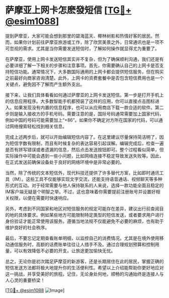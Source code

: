 # 萨摩亚上网卡怎麽發短信 [[TG💪+ @esim1088](https://t.me/s/esim1088)]

提到萨摩亚，大家可能会想到那里的碧海蓝天、椰林树影和热情好客的居民。然而，如果你计划前往萨摩亚旅游或工作，除了欣赏美景之外，日常通讯也是一项不可忽视的需求。尤其是当你需要发送短信时，了解如何操作就显得尤为重要了。

在萨摩亚，使用上网卡发送短信其实并不复杂，但为了确保顺利沟通，我们还是有必要详细了解一下相关的步骤和注意事项。首先，你需要确认自己的上网卡是否支持短信功能。通常情况下，大多数国际通用的上网卡都会提供短信服务，但在购买之前最好向商家咨询清楚。此外，上网卡的资费套餐中是否包含短信费用也是一个关键点，避免因不了解而产生额外支出。

接下来，让我们具体看看如何通过萨摩亚的上网卡发送短信。第一步是打开手机上的信息应用程序。大多数智能手机都预装了这样的应用，你可以直接点击图标进入。如果发现没有内置的信息程序，也可以从应用商店下载一款合适的软件。第二步则是输入接收方的手机号码。需要注意的是，国际号码通常需要加上国家代码，例如中国的号码可能需要加上“+86”。如果你不确定对方所在国家的代码，可以通过网络搜索轻松找到相关信息。

完成上述两步后，就可以开始编辑短信内容了。在这里建议尽量保持简洁明了，因为短信字数有限制，而且有时候复杂的表达容易引起误解。编辑完成后，检查一遍是否有拼写错误或者遗漏的信息，然后点击发送按钮即可。整个过程看似简单，但实际操作中可能会遇到一些小问题，比如网络连接不稳定导致发送失败等。因此，在正式发送前确保设备处于良好的网络环境中是非常必要的。

当然，除了传统的文本短信外，现代科技还提供了许多替代方案，比如即时通讯工具（IM）。这些工具不仅能够实现文字交流，还能支持语音通话、视频聊天等多种形式的互动。对于经常需要与他人保持联系的人来说，选择一款功能全面且稳定的IM客户端无疑是个明智之举。不过，这也意味着你需要提前注册账号并设置好相关权限，以便在需要时快速响应。

另外，考虑到不同国家和地区对短信服务的规定可能存在差异，建议出行前查阅目的地的具体要求。例如某些地方可能限制特定类型的短信发送，或者要求用户进行身份验证才能正常使用该服务。遵循当地法规不仅能避免不必要的麻烦，也有助于维护良好的社会秩序。

最后，不要忘记定期查看账单明细，以监控自己的消费情况。尤其是在境外使用移动通信服务时，高额的话费账单往往让人措手不及。通过合理规划预算和控制用量，可以有效降低不必要的开支，让旅途更加愉快无忧。

总之，无论你是初次踏足萨摩亚的新游客，还是长期居住在此的居民，掌握正确的短信发送方法都将极大地提升你的生活便利性。希望以上介绍能帮助你更好地应对这一挑战，并享受美好的旅程。记住，无论身处何地，顺畅的沟通始终是连接人与人心灵的重要桥梁！

[[TG💪+ @esim1088](https://t.me/s/esim1088) ![Image](https://i.postimg.cc/4NQfJmqS/Snipaste-2025-05-13-00-14-12.png)]